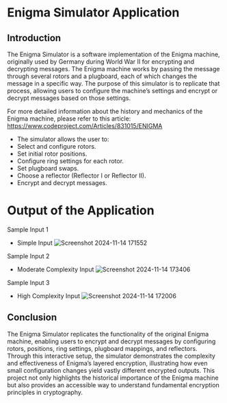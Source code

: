 # Enigma Simulator Application


## Introduction
The Enigma Simulator is a software implementation of the Enigma machine, originally used by Germany during World War II for encrypting and decrypting messages. 
The Enigma machine works by passing the message through several rotors and a plugboard, each of which changes the message in a specific way. 
The purpose of this simulator is to replicate that process, allowing users to configure the machine’s settings and encrypt or decrypt messages based on those settings.

For more detailed information about the history and mechanics of the Enigma machine, please refer to this article: https://www.codeproject.com/Articles/831015/ENIGMA

- The simulator allows the user to:
- Select and configure rotors.
- Set initial rotor positions.
- Configure ring settings for each rotor.
- Set plugboard swaps.
- Choose a reflector (Reflector I or Reflector II).
- Encrypt and decrypt messages.

# Output of the Application

Sample Input 1
- Simple Input 
![Screenshot 2024-11-14 171552](https://github.com/user-attachments/assets/28af7e2e-d629-4d50-b57d-aba7fdf7609e)

Sample Input 2
- Moderate Complexity Input 
![Screenshot 2024-11-14 173406](https://github.com/user-attachments/assets/21cb8c68-4018-4c05-a909-d7e940e26417)

Sample Input 3 
- High Complexity Input
![Screenshot 2024-11-14 172006](https://github.com/user-attachments/assets/0797b26e-392b-49c2-8bdc-633c436f8f7e)

## Conclusion
The Enigma Simulator replicates the functionality of the original Enigma machine, enabling users to encrypt and decrypt messages by 
configuring rotors, positions, ring settings, plugboard mappings, and reflectors. Through this interactive setup, the simulator demonstrates the complexity 
and effectiveness of Enigma’s layered encryption, illustrating how even small configuration changes yield vastly different encrypted outputs. 
This project not only highlights the historical importance of the Enigma machine but also provides an accessible way to understand fundamental encryption principles in cryptography.
